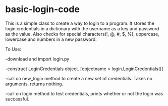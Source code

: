 # basic-login-code

This is a simple class to create a way to login to a program. It stores the login credentials in a dictionary with the username as a key and password as the value. Also checks for special characters(!, @, #, $, %), uppercase, lowercase and numbers in a new password.

To Use:

-download and import login.py

-construct LoginCredentials object. [objectname = login.LoginCredentials()]

-call on new_login method to create a new set of credentials. Takes no arguments, returns nothing.

-call on login method to test credentials, prints whether or not the login was successful.
